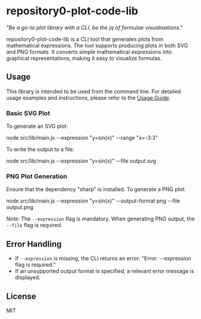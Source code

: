 # repository0-plot-code-lib

_"Be a go-to plot library with a CLI, be the jq of formulae visualisations."_

repository0-plot-code-lib is a CLI tool that generates plots from mathematical expressions. The tool supports producing plots in both SVG and PNG formats. It converts simple mathematical expressions into graphical representations, making it easy to visualize formulas.

## Usage

This library is intended to be used from the command line. For detailed usage examples and instructions, please refer to the [Usage Guide](docs/USAGE.md).

### Basic SVG Plot

To generate an SVG plot:

  node src/lib/main.js --expression "y=sin(x)" --range "x=-3:3"

To write the output to a file:

  node src/lib/main.js --expression "y=sin(x)" --file output.svg

### PNG Plot Generation

Ensure that the dependency "sharp" is installed. To generate a PNG plot:

  node src/lib/main.js --expression "y=sin(x)" --output-format png --file output.png

_Note:_ The `--expression` flag is mandatory. When generating PNG output, the `--file` flag is required.

## Error Handling

- If `--expression` is missing, the CLI returns an error: "Error: --expression flag is required."
- If an unsupported output format is specified, a relevant error message is displayed.

## License

MIT
